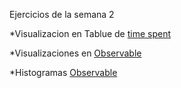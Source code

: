 Ejercicios de la semana 2

*Visualizacion en Tablue de [time spent](https://estebanotero.github.io/infovis/s2/tableau.html)

*Visualizaciones en [Observable](https://observablehq.com/d/8bcd0689e1b6afc4)

*Histogramas  [Observable](https://observablehq.com/d/4ef58db09c7f7952)
